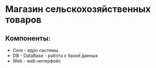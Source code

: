 Магазин сельскохозяйственных товаров
====================================

Компоненты:
----------
* Core - ядро системы
* DB - DataBase - работа с базой данных
* Web - web-интерфейс